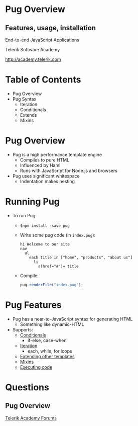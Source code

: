 <!-- section start -->
<!-- attr: { id:'jade', class:'slide-title', showInPresentation:true, hasScriptWrapper:true } -->
# Pug Overview
##  Features, usage, installation
<article class="signature">
	<p class="signature-course">End-to-end JavaScript Applications</p>
	<p class="signature-initiative">Telerik Software Academy</p>
	<a href="http://academy.telerik.com" class="signature-link">http://academy.telerik.com</a>
</article>

<!-- section start -->
<!-- attr: { showInPresentation:true, hasScriptWrapper:true } -->
# Table of Contents

- Pug Overview
- Pug Syntax
  - Iteration
  - Conditionals
  - Extends
  - Mixins

<!-- section start -->
<!-- attr: { id:'view-engines', class:'slide-section', showInPresentation:true, hasScriptWrapper:true } -->
<!-- # Pug Overview -->

# Pug Overview
- Pug is a high performance template engine
  - Compiles to pure HTML
  - Influenced by Haml
  - Runs with JavaScript for Node.js and browsers
- Pug uses significant whitespace
  - Indentation makes nesting

<!-- attr: {style: "font-size: 0.9em"} -->
# Running Pug

- To run Pug:
  - `$npm install -save pug`
  - Write some pug code (in `index.pug`):

    ```jade
    h1 Welcome to our site
    nav
      ul
        each title in ["home", "products", "about us"]
          li
            a(href="#")= title
    ```

  - Compile:

    ```js
    pug.renderFile("index.pug");
    ```

<!-- section start -->
<!-- attr: { class:'slide-section', showInPresentation:true, hasScriptWrapper:true } -->
<!-- # Pug Features -->

<!-- attr: {style: "font-size: 0.9em"} -->
# Pug Features

- Pug has a near-to-JavaScript syntax for generating HTML
  - Something like dynamic-HTML
- Supports:
  - [Conditionals](https://pugjs.org/language/conditionals.html)
    - if-else, case-when
  - [Iteration](https://pugjs.org/language/iteration.html)
    - each, while, for loops
  - [Extending other templates](https://pugjs.org/language/extends.html)
  - [Mixins](https://pugjs.org/language/mixins.html)
  - [Executing code](https://pugjs.org/language/code.html)

<!-- attr: { class: "slide-section", showInPresentation:true, hasScriptWrapper:true } -->
# Questions
##  Pug Overview
[Telerik Academy Forums](http://forums.academy.telerik.com)
